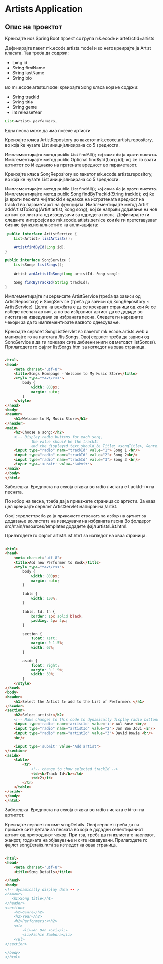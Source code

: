 # Artists Application

## Опис на проектот

Креирајте нов Spring Boot проект со група mk.ecode и artefactId=artists

Дефинирајте пакет mk.ecode.artists.model и во него креирајте ја Artist класата. Таа треба да содржи:

- Long id
- String firstName
- String lastName
- String bio

Во mk.ecode.artists.model креирајте Song класа која ќе содржи:

- String trackId
- String title
- String genre
- int releaseYear
```java 
List<Artist> performers;
```

Една песна може да има повеќе артисти

Креирајте класа ArtistRepository во пакетот mk.ecode.artists.repository, во која ќе чувате List<Artist> иницијализирана со 5 вредности.

Имплементирајте метод public List<Artist> findAll(); кој само ќе ја врати листата.
Имплементирајте метод public Optional<Artist> findById(Long id); кој ќе го врати артистот со id еднакво на пратената
вредност во параметарот.

Креирајте класа SongRepository во пакетот mk.ecode.artists.repository, во која ќе чувате List<Song> иницијализирана со 5
вредности.

Имплементирајте метод public List<Song> findAll(); кој само ќе ја врати листата.
Имплементирајте метод public Song findByTrackId(String trackId); кој ќе ја врати песната чиј trackId е еднаков на
испратената вредност на trackId во параметарот на функцијата.
Имплементирајте метод Artist addArtistToSong(Artist artist, Song song); кој ќе направи додавање на нов артист во листата
од изведувачи за одредена песна.
Дефинирајте ги следните интерфејси во mk.ecode.artists.service кои ќе ги претставуваат бизнис функционалностите на
апликацијата:

```java
 public interface ArtistService {
    List<Artist> listArtists();

    ArtistfindById(Long id);
}

public interface SongService {
    List<Song> listSongs();

    Artist addArtistToSong(Long artistId, Song song);

    Song findByTrackId(String trackId);
}
```

Имплементирајте ги сервисите ArtistService (треба да зависи од ArtistRepository) и SongService (треба да зависи од
SongRepository и ArtistService).
Целта на вежбата е да се креираат страници од кои ќе се избере песна и артист, а потоа избраниот артист да се додаде во
листата на изведувачи за избраната песна. Следете ги наредните чекори за да го имплементирате ваквото однесување.

Креирајте сервлет SongListServlet во пакетот mk.ecode.artists.web и мапирајте го на патеката /listSongs. Овој сервлет
треба да зависи од SongService и да ги прикаже сите добиени книги од методот listSongs().
Прилагодете го фајлот listSongs.html за изгледот на оваа страница.

```html

<html>
<head>
    <meta charset="utf-8">
    <title>Songs Homepage - Welcome to My Music Store</title>
    <style type="text/css">
        body {
            width: 800px;
            margin: auto;
        }
    </style>
</head>
<body>
<header>
    <h1>Welcome to My Music Store</h1>
</header>
<main>
    <h2>Choose a song:</h2>
    <!-- Display radio buttons for each song,
            the value should be the trackId 
            and the displayed text should be Title: <songTitle>, Genre:<genre>, Release Year: <releaseYear> -->
    <input type="radio" name="trackId" value="1"> Song 1 <br/>
    <input type="radio" name="trackId" value="2"> Song 2<br/>
    <input type="radio" name="trackId" value="3"> Song 3 <br/>
    <input type='submit' value='Submit'>
</main>
</body>
</html>
```

Забелешка. Вредноста на секоја ставка во radio листата е trackId-то на песната.

По избор на песна, треба да ја прикажете страница со артисти. За оваа цел креирајте сервлет АrtistServlet мапиран на
/artist.

Овој сервлет треба да ја прикажете страната за избор на aртист за додавање во листата на изведувачи на избраната песна
Во фолдерот src/main/resources/templates додадете фајл artistsList.html.

Прилагодете го фајлот artistsList.html за изгледот на оваа страница.

```html

<html>
<head>
    <meta charset="utf-8">
    <title>Add new Performer to Book</title>
    <style type="text/css">
        body {
            width: 800px;
            margin: auto;
        }

        table {
            width: 100%;
        }

        table, td, th {
            border: 1px solid black;
            padding: 3px 2px;
        }

        section {
            float: left;
            margin: 0 1.5%;
            width: 63%;
        }

        aside {
            float: right;
            margin: 0 1.5%;
            width: 30%;
        }
    </style>
</head>
<body>
<header>
    <h1>Select the Artist to add to the List of Performers </h1>
</header>
<section>
    <h2>Select artist:</h2>
    <!-- Make changes to this code to dynamically display radio buttons for each artist as in the example -->
    <input type="radio" name="artistId" value="1"> Axl Rose <br/>
    <input type="radio" name="artistId" value="2"> Jon Bon Jovi <br/>
    <input type="radio" name="artistId" value="3"> David Bowie <br/>
    <br/>

    <input type='submit' value='Add artist'>
</section>
<aside>
    <table>
        <tr>
            <!-- change to show selected trackId -->
            <td><b>Track Id</b></td>
            <td>2</td>
        </tr>
    </table>
</aside>
</body>
</html>
```

Забелешка. Вредноста на секоја ставка во radio листата е id-от на артистот.

Креирајте сервлет со име songDetails. Овој сервлет треба да ги прикаже сите детали за песната во која е додаден
селектираниот артист од претходниот чекор. При тоа, треба да ги излистате насловот, жанрот, годината на објавување и
сите изведувачи.
Прилагодете го фајлот songDetails.html за изгледот на оваа страница.

```html

<html>
<head>
    <meta charset="utf-8">
    <title>Song Details</title>

</head>
<body>
<!-- dynamically display data -- >
<header>
   <h1>Song title</h1>
</header>
<section>
    <h2>Genre</h2>
    <h2>Year</h2>
    <h2>Performers:</h2>
    <ul>
        <li>Jon Bon Jovi</li>
        <li>Richie Sambora</li>
    </ul>
</section>

</body>
</html>
```
